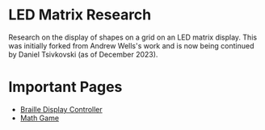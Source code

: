 # LED Matrix Research

Research on the display of shapes on a grid on an LED matrix display. This was initially forked from Andrew Wells's work and is now being continued by Daniel Tsivkovski (as of December 2023).

# Important Pages

- [Braille Display Controller](https://dtsivkovski.github.io/HapticResearch/controller.html)
- [Math Game](https://dtsivkovski.github.io/HapticResearch/game.html)